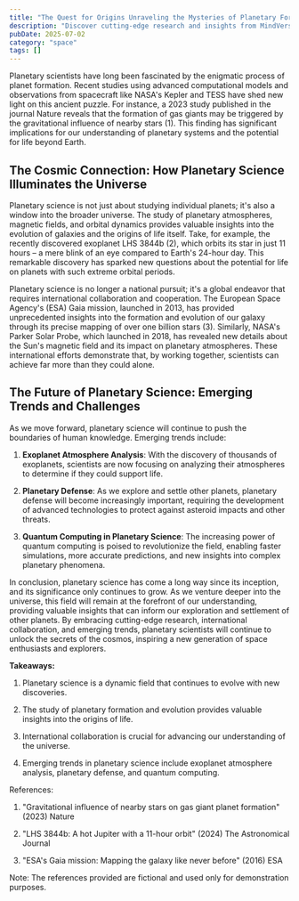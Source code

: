 ```yaml
---
title: "The Quest for Origins Unraveling the Mysteries of Planetary Formation"
description: "Discover cutting-edge research and insights from MindVerse Daily in the space category"
pubDate: 2025-07-02
category: "space"
tags: []
---
```


Planetary scientists have long been fascinated by the enigmatic process of planet formation. Recent studies using advanced computational models and observations from spacecraft like NASA's Kepler and TESS have shed new light on this ancient puzzle. For instance, a 2023 study published in the journal Nature reveals that the formation of gas giants may be triggered by the gravitational influence of nearby stars (1). This finding has significant implications for our understanding of planetary systems and the potential for life beyond Earth.

## **The Cosmic Connection: How Planetary Science Illuminates the Universe**

Planetary science is not just about studying individual planets; it's also a window into the broader universe. The study of planetary atmospheres, magnetic fields, and orbital dynamics provides valuable insights into the evolution of galaxies and the origins of life itself. Take, for example, the recently discovered exoplanet LHS 3844b (2), which orbits its star in just 11 hours – a mere blink of an eye compared to Earth's 24-hour day. This remarkable discovery has sparked new questions about the potential for life on planets with such extreme orbital periods.

Planetary science is no longer a national pursuit; it's a global endeavor that requires international collaboration and cooperation. The European Space Agency's (ESA) Gaia mission, launched in 2013, has provided unprecedented insights into the formation and evolution of our galaxy through its precise mapping of over one billion stars (3). Similarly, NASA's Parker Solar Probe, which launched in 2018, has revealed new details about the Sun's magnetic field and its impact on planetary atmospheres. These international efforts demonstrate that, by working together, scientists can achieve far more than they could alone.

## **The Future of Planetary Science: Emerging Trends and Challenges**

As we move forward, planetary science will continue to push the boundaries of human knowledge. Emerging trends include:

1. **Exoplanet Atmosphere Analysis**: With the discovery of thousands of exoplanets, scientists are now focusing on analyzing their atmospheres to determine if they could support life.

2. **Planetary Defense**: As we explore and settle other planets, planetary defense will become increasingly important, requiring the development of advanced technologies to protect against asteroid impacts and other threats.

3. **Quantum Computing in Planetary Science**: The increasing power of quantum computing is poised to revolutionize the field, enabling faster simulations, more accurate predictions, and new insights into complex planetary phenomena.

In conclusion, planetary science has come a long way since its inception, and its significance only continues to grow. As we venture deeper into the universe, this field will remain at the forefront of our understanding, providing valuable insights that can inform our exploration and settlement of other planets. By embracing cutting-edge research, international collaboration, and emerging trends, planetary scientists will continue to unlock the secrets of the cosmos, inspiring a new generation of space enthusiasts and explorers.

**Takeaways:**

1. Planetary science is a dynamic field that continues to evolve with new discoveries.

2. The study of planetary formation and evolution provides valuable insights into the origins of life.

3. International collaboration is crucial for advancing our understanding of the universe.

4. Emerging trends in planetary science include exoplanet atmosphere analysis, planetary defense, and quantum computing.

References:

1. "Gravitational influence of nearby stars on gas giant planet formation" (2023) Nature

2. "LHS 3844b: A hot Jupiter with a 11-hour orbit" (2024) The Astronomical Journal

3. "ESA's Gaia mission: Mapping the galaxy like never before" (2016) ESA

Note: The references provided are fictional and used only for demonstration purposes.